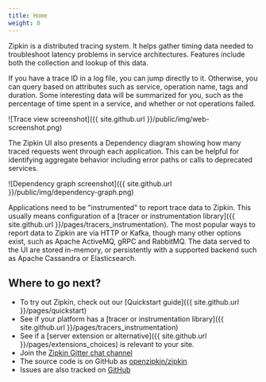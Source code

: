 ```yaml
---
title: Home
weight: 0
---
```

Zipkin is a distributed tracing system. It helps gather timing data needed to troubleshoot latency problems in service architectures. Features include both the collection and lookup of this data.

If you have a trace ID in a log file, you can jump directly to it. Otherwise, you can query based on attributes such as service, operation name, tags and duration.
Some interesting data will be summarized for you, such as the percentage of time spent in a service, and whether or not operations failed.

![Trace view screenshot]({{ site.github.url }}/public/img/web-screenshot.png)

The Zipkin UI also presents a Dependency diagram showing how many traced requests went through each application. This can be helpful for identifying aggregate behavior including error paths or calls to deprecated services.

![Dependency graph screenshot]({{ site.github.url }}/public/img/dependency-graph.png)

Applications need to be "instrumented" to report trace data to Zipkin. This usually means configuration of a [tracer or instrumentation library]({{ site.github.url }}/pages/tracers_instrumentation).
The most popular ways to report data to Zipkin are via HTTP or Kafka, though many other options exist, such as Apache ActiveMQ, gRPC and RabbitMQ.
The data served to the UI are stored in-memory, or persistently with a supported backend such as Apache Cassandra or Elasticsearch.

## Where to go next?

 * To try out Zipkin, check out our [Quickstart guide]({{ site.github.url }}/pages/quickstart)
 * See if your platform has a [tracer or instrumentation library]({{ site.github.url }}/pages/tracers_instrumentation)
 * See if a [server extension or alternative]({{ site.github.url }}/pages/extensions_choices) is relevant to your site.
 * Join the [Zipkin Gitter chat channel](https://gitter.im/openzipkin/zipkin)
 * The source code is on GitHub as [openzipkin/zipkin](https://github.com/openzipkin/zipkin/)
 * Issues are also tracked on [GitHub](https://github.com/openzipkin/zipkin/issues)
